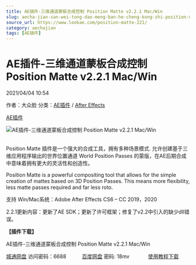 ```yaml
---
title: AE插件-三维通道蒙板合成控制 Position Matte v2.2.1 Mac/Win
slug: aecha-jian-san-wei-tong-dao-meng-ban-he-cheng-kong-zhi-position-matte-v2-2-1-mac-win
source_url: https://www.lookae.com/position-matte-221/
category: aechajian
tags: [AE插件]
---
```

# AE插件-三维通道蒙板合成控制 Position Matte v2.2.1 Mac/Win

2021/04/04 10:54

作者：大众脸
分类：[AE插件](https://www.lookae.com/after-effects/aechajian/) / [After Effects](https://www.lookae.com/after-effects/)

[AE插件](https://www.lookae.com/tag/ae%e6%8f%92%e4%bb%b6/)

![AE插件-三维通道蒙板合成控制 Position Matte v2.2.1 Mac/Win](https://www.lookae.com/wp-content/uploads/2016/07/Position-Matte.jpg "AE插件-三维通道蒙板合成控制 Position Matte v2.2.1 Mac/Win-LookAE.com")  
[﻿](https://cloud.video.taobao.com//play/u/705956171/p/1/e/6/t/1/41168746.mp4)

Position Matte 插件是一个强大的合成工具，拥有多种场景模式. 允许创建基于三维应用程序输出的世界位置通道 World Position Passes 的蒙版，在AE后期合成中意味着拥有更大的灵活性和创造性。

Position Matte is a powerful compositing tool that allows for the simple creation of mattes based on 3D Position Passes. This means more flexibility, less matte passes required and far less roto.

支持 Win/Mac系统：Adobe After Effects CS6 – CC 2019，2020

2.2.1更新内容：更新了AE SDK；更新了许可框架；修复了v2.2中引入的缺少dll错误。

**【插件下载】**

AE插件-三维通道蒙板合成控制 Position Matte v2.2.1 Mac/Win

[城通网盘](https://089u.com/f/680462-488152520-f8ad65) 访问密码：6688           [百度网盘](https://pan.baidu.com/s/1vmxSdk9KQHO_gGK4bLpzmA) 密码: 18mv             [使用教程下载](https://lookae.ctfile.com/fs/IMV171330550)
